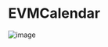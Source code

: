 # EVMCalendar

![image](https://user-images.githubusercontent.com/85406816/228015169-194365d5-f744-4b12-b195-051d1fa2a6c3.png)
